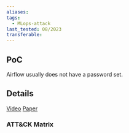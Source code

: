 ```yaml
---
aliases: 
tags:
  - MLops-attack
last_tested: 08/2023
transferable:
---
```


## **PoC**

Airflow usually does not have a password set. 
## **Details**
[Video]()
[Paper](https://arxiv.org/abs/2302.10149) 
### ATT&CK Matrix